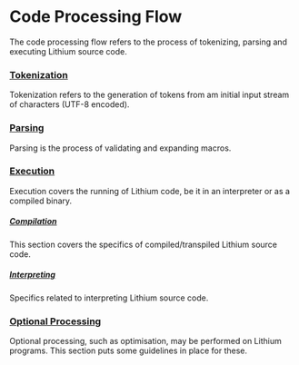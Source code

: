 # Code Processing Flow

The code processing flow refers to the process of tokenizing, parsing and executing Lithium source code. 

### [Tokenization](./tokenize.md)

Tokenization refers to the generation of tokens from am initial input stream of characters (UTF-8 encoded).

### [Parsing](./parse.md)

Parsing is the process of validating and expanding macros.

### [Execution](./execute/index.md)

Execution covers the running of Lithium code, be it in an interpreter or as a compiled binary.

##### [Compilation](./execuation/runtime.md)

This section covers the specifics of compiled/transpiled Lithium source code.

##### [Interpreting](./execution/optimize.md)

Specifics related to interpreting Lithium source code.

### [Optional Processing](./extras.md)

Optional processing, such as optimisation, may be performed on Lithium programs. This section puts some guidelines in place for these.